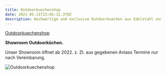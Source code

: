 ```yaml
---
title: 0utdoorkuechenshop
date: 2021-05-21T23:05:12.370Z
description: Hochwertige und exclusive Outdoorkuechen aus Edelstahl und Teak.
---
```

[Outdoorkuechenshop](https://outdoorkuechenshop.de)

**Showroom Outdoorküchen.**

Unser Showroom öffnet ab 2022. z. Zt. aus gegebenen Anlass Termine nur nach Vereinbarung.

![Outdoorkuechenshop](/assets/outdoor.web.jpg "Outdoorkuechenshop, im Garten grillen.")